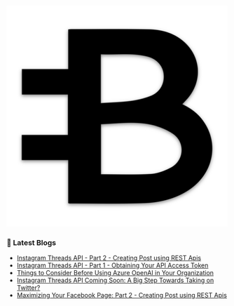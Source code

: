 
<img src="/images/logo.png" alt="logo">

### 📝 Latest Blogs
<!-- BLOG-POST-LIST:START -->
- [Instagram Threads API - Part 2 - Creating Post using REST Apis](https://blogs.bitesinbyte.com//posts/how-to-post-content-on-thread-using-api-part2/)
- [Instagram Threads API - Part 1 - Obtaining Your API Access Token](https://blogs.bitesinbyte.com//posts/how-to-post-content-on-thread-using-api-part1/)
- [Things to Consider Before Using Azure OpenAI in Your Organization](https://blogs.bitesinbyte.com//posts/things-to-consider-azure-openai/)
- [Instagram Threads API Coming Soon: A Big Step Towards Taking on Twitter?](https://blogs.bitesinbyte.com//posts/instagram-thread-api/)
- [Maximizing Your Facebook Page: Part 2 - Creating Post using REST Apis](https://blogs.bitesinbyte.com//posts/how-to-post-on-facebook-page-using-rest-api-part2/)
<!-- BLOG-POST-LIST:END -->

